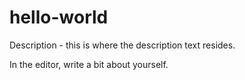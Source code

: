 # hello-world
Description - this is where the description text resides.

In the editor, write a bit about yourself.

